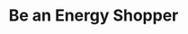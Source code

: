 ---
layout: work
title: "Be an Energy Shopper"
meta:
  date: September 2012 - Jan 2013

view:
  text: goenergyshopping.co.uk
  url: http://goenergyshopping.co.uk

team:
 - zander
 - skinslow
 - tim
 - vijay

thumbnail: ofgem-beanenergyshopper.jpg
---